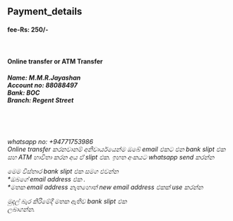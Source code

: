 <html>
  <body>
    <h2>Payment_details</h2>
    <h4>fee-Rs: 250/-</h4><br>
  <h4>Online transfer or ATM Transfer</h4>
  <h5>Name: M.M.R.Jayashan<br>
  Account no: 88088497<br>
    Bank: BOC<br>
    Branch: Regent Street<br>
  </h5>
  <br><br>
  <h6>
whatsapp no: +94771753986<br>
Online transfer කරනවානම් අනිවාර්යයෙන්ම 
ඔබේ email එකට එන bank slipt එක සහ ATM භාවිතා 
කරන අය ඒ slipt එක. ඉහත අංකයට whatsapp 
send කරන්න 

මෙම විස්තාර bank slipt එක සමග එවන්න<br> 
*ඔබගේ email address එක .<br>
*මතක email address නැතහොත් new email address එකක් use කරන්න<br>

මුදල් බැර කිරිමේදී මතක ඇතිව bank slipt එක  
ලබාගන්න. 

  </h6>
  </body>
</html>
